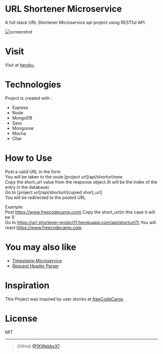
# URL Shortener Microservice
A full stack URL Shortener Microservice api project using RESTful API.

![screenshot](https://i.ibb.co/HzhhPDZ/Screen-Shot-2019-02-04-at-18-06-11.png)

# Visit
Visit at [heroku](https://url-shortener-project11.herokuapp.com/).

# Technologies
Project is created with :
- Express
- Node
- MongoDB
- Sass
- Mongoose
- Mocha
- Chai

# How to Use

Post a valid URL in the form\
You will be taken to the route [project url]/api/shorturl/new\
Copy the short_url value from the response object.(It will be the index of the entry in the database)\
Go to [project url]/api/shorturl/[copied short_url]\
You will be redirected to the posted URL.

Example:\
Post https://www.freecodecamp.com\
Copy the short_url(in this case it will be 1)\
Go to https://url-shortener-project11.herokuapp.com/api/shorturl/1\
You will react https://www.freecodecamp.com.

# You may also like
- [Timestamp Microservice](https://github.com/1XWebbyX1/timestamp-microservice)
- [Request Header Parser](https://github.com/1XWebbyX1/request-header-parser-microservice)

# Inspiration

This Project was inspired by user stories  at [freeCodeCamp](https://learn.freecodecamp.org/apis-and-microservices/apis-and-microservices-projects/url-shortener-microservice).


# License

MIT

---


> GitHub [@1XWebbyX1](https://github.com/1XWebbyX1)
